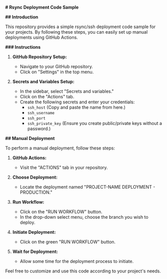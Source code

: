 **# Rsync Deployment Code Sample**

**## Introduction**

This repository provides a simple rsync/ssh deployment code sample for your projects. By following these steps, you can easily set up manual deployments using GitHub Actions.

**### Instructions**

1. **GitHub Repository Setup:**
   - Navigate to your GitHub repository.
   - Click on "Settings" in the top menu.

2. **Secrets and Variables Setup:**
   - In the sidebar, select "Secrets and variables."
   - Click on the "Actions" tab.
   - Create the following secrets and enter your credentials:
      - `ssh_host` (Copy and paste the name from here.)
      - `ssh_username`
      - `ssh_port`
      - `ssh_private_key` (Ensure you create public/private keys without a password.)



**## Manual Deployment**

To perform a manual deployment, follow these steps:

1. **GitHub Actions:**
   - Visit the "ACTIONS" tab in your repository.

2. **Choose Deployment:**
   - Locate the deployment named "PROJECT-NAME DEPLOYMENT - PRODUCTION."

3. **Run Workflow:**
   - Click on the "RUN WORKFLOW" button.
   - In the drop-down select menu, choose the branch you wish to deploy.

4. **Initiate Deployment:**
   - Click on the green "RUN WORKFLOW" button.

5. **Wait for Deployment:**
   - Allow some time for the deployment process to initiate.


Feel free to customize and use this code according to your project's needs.
